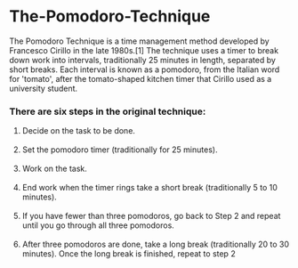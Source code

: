 # The-Pomodoro-Technique
The Pomodoro Technique is a time management method developed by Francesco Cirillo in the late 1980s.[1] The technique uses a timer to break down work into intervals, traditionally 25 minutes in length, separated by short breaks. Each interval is known as a pomodoro, from the Italian word for 'tomato', after the tomato-shaped kitchen timer that Cirillo used as a university student.
  
  <h3>There are six steps in the original technique:</h3>
  <ol>
   <li>Decide on the task to be done.</li><br>
    
   <li>Set the pomodoro timer (traditionally for 25 minutes).</li><br>
    
   <li>Work on the task.</li><br>
    
   <li>End work when the timer rings take a short break (traditionally 5 to 10 minutes).</li><br>
   
   <li>If you have fewer than three pomodoros, go back to Step 2 and repeat until you go through all three pomodoros.</li><br>
   
   <li>After three pomodoros are done, take a long break (traditionally 20 to 30 minutes). Once the long break is finished, repeat to step 2</li><br></ol>

